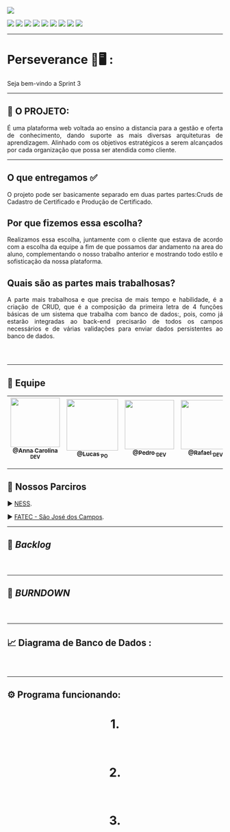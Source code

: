 <p><img src="https://img.shields.io/badge/Sprint%203-Em%20andamento-orange?style=for-the-badge&logo=appveyor"></p>
<p>
<img src="https://img.shields.io/badge/Tecnologia-PyCharm-9cf">
<img src="https://img.shields.io/badge/Tecnologia-Django-9cf">
<img src="https://img.shields.io/badge/Tecnologias-Python-9cf">
<img src="https://img.shields.io/badge/Tecnologia-SQLite-9cf">
<img src="https://img.shields.io/badge/Tecnologia-HTML-9cf">
<img src="https://img.shields.io/badge/Tecnologia-Bootastrap-9cf">
<img src="https://img.shields.io/badge/Tecnologia-JavaScript-9cf">
<img src="https://img.shields.io/badge/Tecnologia-CSS-9cf">
<img src="https://img.shields.io/badge/Tecnologia-jQuery-9cf">
</p>

--------------------------------------------------------------------------------------------------------------------
<p><h1>Perseverance 📖🖥️ :</h1></p>
<p>Seja bem-vindo a Sprint 3 </p>

--------------------------------------------------------------------------------------------------------------------
## :microscope: O PROJETO: 

<p align="justify"> É uma plataforma web voltada ao ensino a distancia para a gestão e oferta de conhecimento, dando suporte as mais diversas arquiteturas de aprendizagem. Alinhado com os objetivos estratégicos a serem alcançados por cada organização que possa ser atendida como cliente.</p>


--------------------------------------------------------------------------------------------------------------------
## O que entregamos ✅
<p align="justify">O projeto pode ser basicamente separado em duas partes partes:Cruds de Cadastro de Certificado e Produção de Certificado.</p>

## Por que fizemos essa escolha? 
<p align="justify">Realizamos essa escolha, juntamente com o cliente que estava de acordo com a escolha da equipe a fim de que possamos dar andamento na area do aluno, complementando o nosso trabalho anterior e mostrando todo estilo e sofisticação da nossa plataforma.</p>

## Quais são as partes mais trabalhosas? 
<p align="justify">A parte mais trabalhosa e que precisa de mais tempo e habilidade, é a criação de CRUD, que é a composição da primeira letra de 4 funções básicas de um sistema que trabalha com banco de dados:, pois, como já estarão integradas ao back-end precisarão de todos os campos necessários e de várias validações para enviar dados persistentes ao banco de dados. </p>

## <h1 align="center"> ![]() </h1> 
--------------------------------------------------------------------------------------------------------------------


## 	:handshake: Equipe

[<img src="https://github.com/developersapi/LMSApp/blob/main/anna.jpeg" width=115 > <br> <sub> @Anna Carolina <sub> DEV </sub>](https://github.com/AnnaCMendes)| [<img src="https://github.com/developersapi/LMSApp/blob/main/lucas.jpg" width=120 > <br> <sub> @Lucas <sub> PO </sub>](https://github.com/lucassilva676) | [<img src="https://github.com/developersapi/LMSApp/blob/main/pedrofs.jpg" width=115 > <br> <sub> @Pedro <sub> DEV </sub>](https://github.com/PedroSilva201) | [<img src="https://github.com/developersapi/LMSApp/blob/main/rafael.jpg" width=115 > <br> <sub> @Rafael <sub> DEV </sub>](https://github.com/rafaeldossper)| [<img src="https://github.com/developersapi/LMSApp/blob/main/ricardofoto.jpg" width=115 > <br> <sub> @Ricardo <sub> SM </sub>](https://github.com/RicardoSousaPaiva) 
 | :---: |:---:|:---:|:---:|:---:|

-------------------------------------------------------------------------------------------------------------------

## 	🏬 Nossos Parciros

<p align="justify">
                     ▶️  <a href="https://www.ness.com.br/index.php">NESS</a>.
              </p>
              <p align="justify">
                     ▶️  <a href="http://fatecsjc-prd.azurewebsites.net/">FATEC - São José dos Campos</a>.
              </p>

--------------------------------------------------------------------------------------------------------------------

## :bookmark: **_Backlog_**

## <h1 align="center"> ![]() </h1>

--------------------------------------------------------------------------------------------------------------------
## :bookmark: **_BURNDOWN_**

## <h1 align="center"> <img src=""> 

--------------------------------------------------------------------------------------------------------------------

## :chart_with_upwards_trend: Diagrama de Banco de Dados :

### <h1 align="center"> ![]() </h1>

--------------------------------------------------------------------------------------------------------------------



## :gear: Programa funcionando:
### <h1 align="center"> 1.   </h1> 
### <h1 align="center"> ![]() </h1> 
### <h1 align="center"> 2. </h1> 
### <h1 align="center"> ![]() </h1> 
### <h1 align="center"> 3. </h1> 
### <h1 align="center"> ![]() </h1> 
